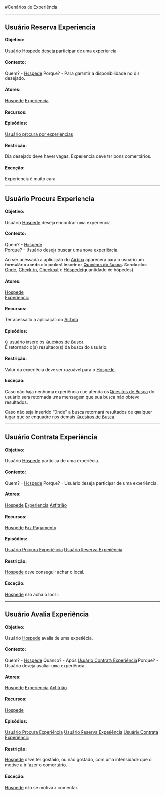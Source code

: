 #Cenários de Experiência
***
## Usuário Reserva Experiencia <a name="RESERVA-EXPERIENCIA"></a>
#### Objetivo:
Usuário [Hospede](lex_geral.md#HOSPEDE) deseja participar de uma experiencia
#### Contexto:
Quem? - [Hospede](lex_geral.md#HOSPEDE)
Porque? - Para garantir a disponibilidade no dia desejado.
#### Atores:
[Hospede](lex_geral.md#HOSPEDE)
[Experiencia](lex_experiencia.md#EXPERIENCIA)
#### Recursos:
#### Episódios:
[Usuário procura por experiencias](#PROCURA-EXPERIENCIA)
#### Restrição:
Dia desejado deve haver vagas.
Experiencia deve ter bons comentários.
#### Exceção:
Experiencia é muito cara

***
## Usuário Procura Experiencia <a name="PROCURA-EXPERIENCIA"></a>
#### Objetivo:
Usuário [Hospede](lex_geral.md#HOSPEDE) deseja encontrar uma experiencia
#### Contexto:
Quem? - [Hospede](lex_geral.md#HOSPEDE)  
Porque? - Usuário deseja buscar uma nova experiência.   

Ao ser acessada a aplicação do [Airbnb](lex_geral.md#AIRBNB) aparecerá para o usuário um formulário aonde ele poderá
inserir os [Quesitos de Busca](). Sendo eles [Onde](), [Check-in](), [Checkout]() e [Hóspede]()(quantidade de hópedes)
#### Atores:
[Hospede](lex_geral.md#HOSPEDE)  
[Experiencia](lex_experiencia.md#EXPERIENCIA)
#### Recursos:
Ter acessado a aplicação do [Airbnb](lex_geral.md#AIRBNB)
#### Episódios:
O usuário insere os [Quesitos de Busca]().  
É retornado o(s) resultado(s) da busca do usuário.
#### Restrição:
Valor da experiêcia deve ser razoável para o [Hospede](lex_geral.md#HOSPEDE).
#### Exceção:
Caso não haja nenhuma experiência que atenda os [Quesitos de Busca]() do usuário será
retornada uma mensagem que sua busca não obteve resultados.  

Caso não seja inserido “Onde” a busca retornará resultados de qualquer lugar que se enquadre
nos demais [Quesitos de Busca]().

***
## Usuário Contrata Experiência <a name="CONTRATA-EXPERIENCIA"></a>
#### Objetivo:
Usuário [Hospede](lex_geral.md#HOSPEDE) participa de uma experiêcia.
#### Contexto:
Quem? - [Hospede](lex_geral.md#HOSPEDE)
Porque? - Usuário deseja participar de uma experiência.
#### Atores:
[Hospede](lex_geral.md#HOSPEDE)
[Experiencia](lex_experiencia.md#EXPERIENCIA)
[Anfitrião](lex_geral.md#ANFITRIAO)
#### Recursos:
[Hospede](lex_geral.md#HOSPEDE)
[Faz Pagamento](lex_geral.md#PAGAMENTO)
#### Episódios:
[Usuário Procura Experiência](#PROCURA-EXPERIENCIA)
[Usuário Reserva Experiência](#RESERVA-EXPERIENCIA)
#### Restrição:
[Hospede](lex_geral.md#HOSPEDE) deve conseguir achar o local.
#### Exceção:
[Hospede](lex_geral.md#HOSPEDE) não acha o local.

***
## Usuário Avalia Experiência <a name="AVALIA-EXPERIENCIA"></a>
#### Objetivo:
Usuário [Hospede](lex_geral.md#HOSPEDE) avalia de uma experiêcia.
#### Contexto:
Quem? - [Hospede](lex_geral.md#HOSPEDE)
Quando? - Após [Usuário Contrata Experiência](CONTRATA-EXPERIENCIA)
Porque? - Usuário deseja avaliar uma experiência.
#### Atores:
[Hospede](lex_geral.md#HOSPEDE)
[Experiencia](lex_experiencia.md#EXPERIENCIA)
[Anfitrião](lex_geral.md#ANFITRIAO)
#### Recursos:
[Hospede](lex_geral.md#HOSPEDE)
#### Episódios:
[Usuário Procura Experiência](#PROCURA-EXPERIENCIA)
[Usuário Reserva Experiência](#RESERVA-EXPERIENCIA)
[Usuário Contrata Experiência](CONTRATA-EXPERIENCIA)
#### Restrição:
[Hospede](lex_geral.md#HOSPEDE) deve ter gostado, ou não gostado, com uma intensidade que o motive a ir fazer o comentário.
#### Exceção:
[Hospede](lex_geral.md#HOSPEDE) não se motiva a comentar.
